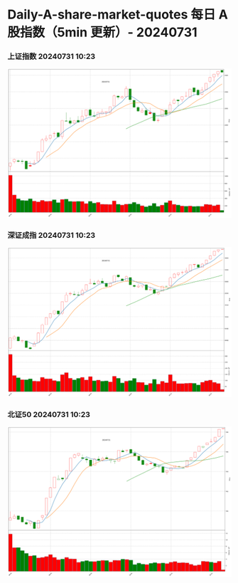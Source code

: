 
# Daily-A-share-market-quotes 每日 A 股指数（5min 更新）- 20240731

### 上证指数 20240731 10:23
![](./fig/2024/7/20240731-sh000001.png)

### 深证成指 20240731 10:23
![](./fig/2024/7/20240731-sz399001.png)

### 北证50 20240731 10:23
![](./fig/2024/7/20240731-bj899050.png)
